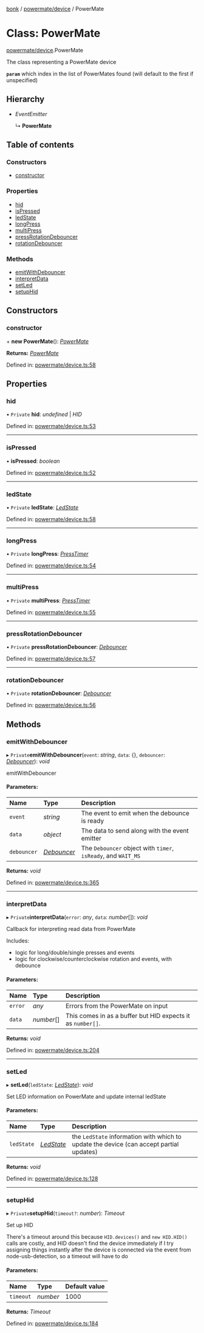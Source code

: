 [bonk](../README.md) / [powermate/device](../modules/powermate_device.md) / PowerMate

# Class: PowerMate

[powermate/device](../modules/powermate_device.md).PowerMate

The class representing a PowerMate device

**`param`** which index in the list of PowerMates found (will default to the first if unspecified)

## Hierarchy

* *EventEmitter*

  ↳ **PowerMate**

## Table of contents

### Constructors

- [constructor](powermate_device.powermate.md#constructor)

### Properties

- [hid](powermate_device.powermate.md#hid)
- [isPressed](powermate_device.powermate.md#ispressed)
- [ledState](powermate_device.powermate.md#ledstate)
- [longPress](powermate_device.powermate.md#longpress)
- [multiPress](powermate_device.powermate.md#multipress)
- [pressRotationDebouncer](powermate_device.powermate.md#pressrotationdebouncer)
- [rotationDebouncer](powermate_device.powermate.md#rotationdebouncer)

### Methods

- [emitWithDebouncer](powermate_device.powermate.md#emitwithdebouncer)
- [interpretData](powermate_device.powermate.md#interpretdata)
- [setLed](powermate_device.powermate.md#setled)
- [setupHid](powermate_device.powermate.md#setuphid)

## Constructors

### constructor

\+ **new PowerMate**(): [*PowerMate*](powermate_device.powermate.md)

**Returns:** [*PowerMate*](powermate_device.powermate.md)

Defined in: [powermate/device.ts:58](https://github.com/expandrew/media-cube/blob/02306f2/bonk/src/devices/powermate/device.ts#L58)

## Properties

### hid

• `Private` **hid**: *undefined* \| *HID*

Defined in: [powermate/device.ts:53](https://github.com/expandrew/media-cube/blob/02306f2/bonk/src/devices/powermate/device.ts#L53)

___

### isPressed

• **isPressed**: *boolean*

Defined in: [powermate/device.ts:52](https://github.com/expandrew/media-cube/blob/02306f2/bonk/src/devices/powermate/device.ts#L52)

___

### ledState

• `Private` **ledState**: [*LedState*](../modules/powermate_device.md#ledstate)

Defined in: [powermate/device.ts:58](https://github.com/expandrew/media-cube/blob/02306f2/bonk/src/devices/powermate/device.ts#L58)

___

### longPress

• `Private` **longPress**: [*PressTimer*](../modules/utils.md#presstimer)

Defined in: [powermate/device.ts:54](https://github.com/expandrew/media-cube/blob/02306f2/bonk/src/devices/powermate/device.ts#L54)

___

### multiPress

• `Private` **multiPress**: [*PressTimer*](../modules/utils.md#presstimer)

Defined in: [powermate/device.ts:55](https://github.com/expandrew/media-cube/blob/02306f2/bonk/src/devices/powermate/device.ts#L55)

___

### pressRotationDebouncer

• `Private` **pressRotationDebouncer**: [*Debouncer*](../modules/utils.md#debouncer)

Defined in: [powermate/device.ts:57](https://github.com/expandrew/media-cube/blob/02306f2/bonk/src/devices/powermate/device.ts#L57)

___

### rotationDebouncer

• `Private` **rotationDebouncer**: [*Debouncer*](../modules/utils.md#debouncer)

Defined in: [powermate/device.ts:56](https://github.com/expandrew/media-cube/blob/02306f2/bonk/src/devices/powermate/device.ts#L56)

## Methods

### emitWithDebouncer

▸ `Private`**emitWithDebouncer**(`event`: *string*, `data`: {}, `debouncer`: [*Debouncer*](../modules/utils.md#debouncer)): *void*

emitWithDebouncer

#### Parameters:

Name | Type | Description |
:------ | :------ | :------ |
`event` | *string* | The event to emit when the debounce is ready   |
`data` | *object* | The data to send along with the event emitter   |
`debouncer` | [*Debouncer*](../modules/utils.md#debouncer) | The `Debouncer` object with `timer`, `isReady`, and `WAIT_MS`    |

**Returns:** *void*

Defined in: [powermate/device.ts:365](https://github.com/expandrew/media-cube/blob/02306f2/bonk/src/devices/powermate/device.ts#L365)

___

### interpretData

▸ `Private`**interpretData**(`error`: *any*, `data`: *number*[]): *void*

Callback for interpreting read data from PowerMate

Includes:
- logic for long/double/single presses and events
- logic for clockwise/counterclockwise rotation and events, with debounce

#### Parameters:

Name | Type | Description |
:------ | :------ | :------ |
`error` | *any* | Errors from the PowerMate on input   |
`data` | *number*[] | This comes in as a buffer but HID expects it as `number[]`.    |

**Returns:** *void*

Defined in: [powermate/device.ts:204](https://github.com/expandrew/media-cube/blob/02306f2/bonk/src/devices/powermate/device.ts#L204)

___

### setLed

▸ **setLed**(`ledState`: [*LedState*](../modules/powermate_device.md#ledstate)): *void*

Set LED information on PowerMate and update internal ledState

#### Parameters:

Name | Type | Description |
:------ | :------ | :------ |
`ledState` | [*LedState*](../modules/powermate_device.md#ledstate) | the `LedState` information with which to update the device (can accept partial updates)    |

**Returns:** *void*

Defined in: [powermate/device.ts:128](https://github.com/expandrew/media-cube/blob/02306f2/bonk/src/devices/powermate/device.ts#L128)

___

### setupHid

▸ `Private`**setupHid**(`timeout?`: *number*): *Timeout*

Set up HID

There's a timeout around this because `HID.devices()` and `new HID.HID()` calls are costly, and HID doesn't find the device immediately if I try assigning things instantly after the device is connected via the event from node-usb-detection, so a timeout will have to do

#### Parameters:

Name | Type | Default value |
:------ | :------ | :------ |
`timeout` | *number* | 1000 |

**Returns:** *Timeout*

Defined in: [powermate/device.ts:184](https://github.com/expandrew/media-cube/blob/02306f2/bonk/src/devices/powermate/device.ts#L184)
